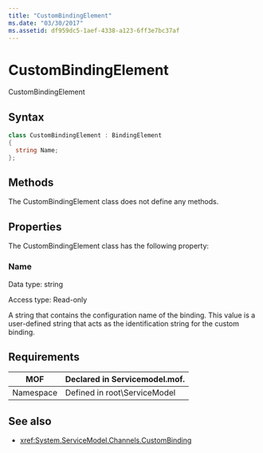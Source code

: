 ```yaml
---
title: "CustomBindingElement"
ms.date: "03/30/2017"
ms.assetid: df959dc5-1aef-4338-a123-6ff3e7bc37af
---
```

# CustomBindingElement
CustomBindingElement  
  
## Syntax  
  
```csharp
class CustomBindingElement : BindingElement  
{  
  string Name;  
};  
```  
  
## Methods  
 The CustomBindingElement class does not define any methods.  
  
## Properties  
 The CustomBindingElement class has the following property:  
  
### Name  
 Data type: string  
  
 Access type: Read-only  
  
 A string that contains the configuration name of the binding. This value is a user-defined string that acts as the identification string for the custom binding.  
  
## Requirements  
  
|MOF|Declared in Servicemodel.mof.|  
|---------|-----------------------------------|  
|Namespace|Defined in root\ServiceModel|  
  
## See also

- <xref:System.ServiceModel.Channels.CustomBinding>
